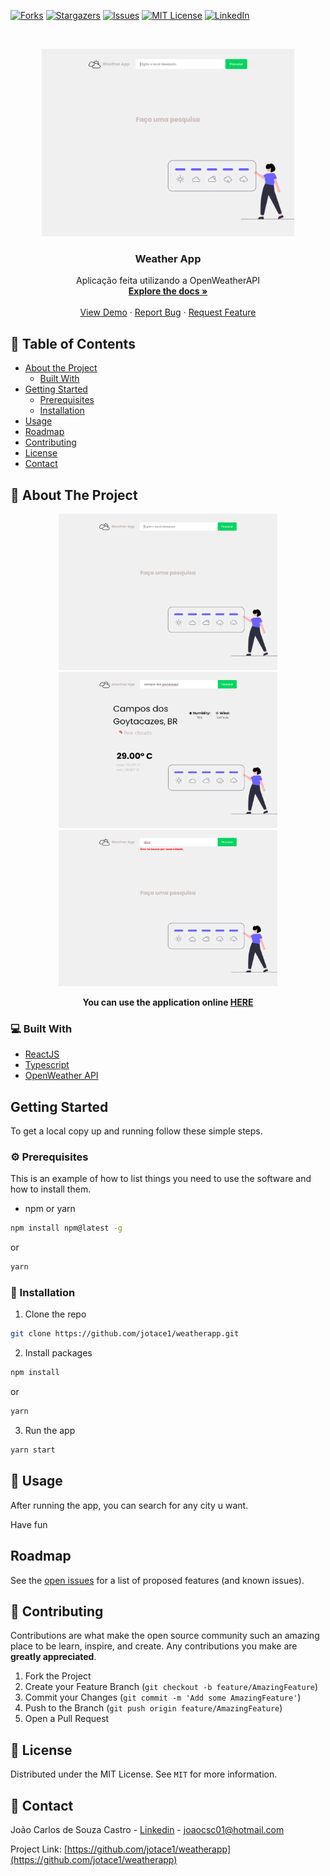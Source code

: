 
[![Forks][forks-shield]][forks-url]
[![Stargazers][stars-shield]][stars-url]
[![Issues][issues-shield]][issues-url]
[![MIT License][license-shield]][license-url]
[![LinkedIn][linkedin-shield]][linkedin-url]



<!-- PROJECT LOGO -->
<br />
<p align="center">
  <a href="https://github.com/jotace1/weatherapp">
    <img src="src/assets/screenshots/shoot1.png" alt="Logo"  height="300">
  </a>

  <h3 align="center">Weather App</h3>

  <p align="center">
    Aplicação feita utilizando a OpenWeatherAPI
    <br />
    <a href="https://openweathermap.org/api"><strong>Explore the docs »</strong></a>
    <br />
    <br />
    <a href="https://react-weatherapp-jc.netlify.app/">View Demo</a>
    ·
    <a href="https://github.com/jotace1/weatherapp/issues">Report Bug</a>
    ·
    <a href="https://github.com/jotace1/weatherapp/issues">Request Feature</a>
  </p>
</p>



<!-- TABLE OF CONTENTS -->
## 📎 Table of Contents

* [About the Project](#about-the-project)
  * [Built With](#built-with)
* [Getting Started](#getting-started)
  * [Prerequisites](#prerequisites)
  * [Installation](#installation)
* [Usage](#usage)
* [Roadmap](#roadmap)
* [Contributing](#contributing)
* [License](#license)
* [Contact](#contact)



<!-- ABOUT THE PROJECT -->
## :mag_right: About The Project
<p align="center">
<img src="src/assets/screenshots/shoot1.png" alt="Logo" width="350" height="250">
<img src="src/assets/screenshots/shoot2.png" alt="Logo" width="350" height="250">
<img src="src/assets/screenshots/shoot3.png" alt="Logo" width="350" height="250">
</p>

<p align="center">
  <strong>You can use the application online <a href="https://react-weatherapp-jc.netlify.app"/>HERE</a></strong>
</p>


### 💻 Built With

* [ReactJS](https://pt-br.reactjs.org/)
* [Typescript](https://www.typescriptlang.org/)
* [OpenWeather API](https://openweathermap.org/api)



<!-- GETTING STARTED -->
## Getting Started

To get a local copy up and running follow these simple steps.

### ⚙ Prerequisites

This is an example of how to list things you need to use the software and how to install them.
* npm or yarn
```sh
npm install npm@latest -g
```
or
```sh
yarn
```

### 📙 Installation

1. Clone the repo
```sh
git clone https://github.com/jotace1/weatherapp.git
```
2. Install packages
```sh
npm install
```
or
```sh
yarn
```
3. Run the app
```sh
yarn start
```


<!-- USAGE EXAMPLES -->
## 🚀 Usage
After running the app, you can search for any city u want.

Have fun


## Roadmap

See the [open issues](https://github.com/jotace1/weatherapp/issues) for a list of proposed features (and known issues).



<!-- CONTRIBUTING -->
## 📙 Contributing

Contributions are what make the open source community such an amazing place to be learn, inspire, and create. Any contributions you make are **greatly appreciated**.

1. Fork the Project
2. Create your Feature Branch (`git checkout -b feature/AmazingFeature`)
3. Commit your Changes (`git commit -m 'Add some AmazingFeature'`)
4. Push to the Branch (`git push origin feature/AmazingFeature`)
5. Open a Pull Request



<!-- LICENSE -->
## 📝 License

Distributed under the MIT License. See `MIT` for more information.



<!-- CONTACT -->
## :calling: Contact

João Carlos de Souza Castro - [Linkedin](https://www.linkedin.com/in/joaocsc/) - joaocsc01@hotmail.com

Project Link: [https://github.com/jotace1/weatherapp](https://github.com/jotace1/weatherapp)




<!-- MARKDOWN LINKS & IMAGES -->
<!-- https://www.markdownguide.org/basic-syntax/#reference-style-links -->
[contributors-shield]: https://img.shields.io/github/contributors/jotace1/weatherapp.svg?style=flat-square
[contributors-url]: https://github.com/jotace1/weatherapp/graphs/contributors
[forks-shield]: https://img.shields.io/github/forks/jotace1/weatherapp.svg?style=flat-square
[forks-url]: https://github.com/jotace1/weatherapp/network/members
[stars-shield]: https://img.shields.io/github/stars/jotace1/weatherapp.svg?style=flat-square
[stars-url]: https://github.com/jotace1/weatherapp/stargazers
[issues-shield]: https://img.shields.io/github/issues/jotace1/weatherapp.svg?style=flat-square
[issues-url]: https://github.com/jotace1/weatherapp/issues
[license-shield]: https://img.shields.io/github/license/jotace1/weatherapp.svg?style=flat-square
[license-url]: https://github.com/jotace1/weatherapp/blob/master/LICENSE
[linkedin-shield]: https://img.shields.io/badge/-LinkedIn-black.svg?style=flat-square&logo=linkedin&colorB=555
[linkedin-url]: https://www.linkedin.com/in/joaocsc/

